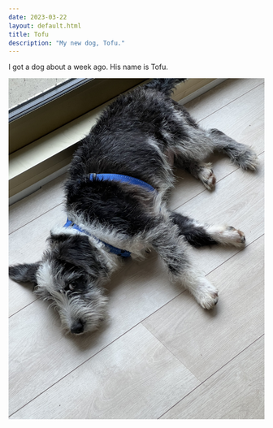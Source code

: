 ```yaml
---
date: 2023-03-22
layout: default.html
title: Tofu
description: "My new dog, Tofu."
---
```


I got a dog about a week ago. His name is Tofu.

<img src="/imgs/tofu.jpeg" alt="My puppy Tofu on the floor being silly looking at the camera. Tofu is black with corse hair and some white spots.">
